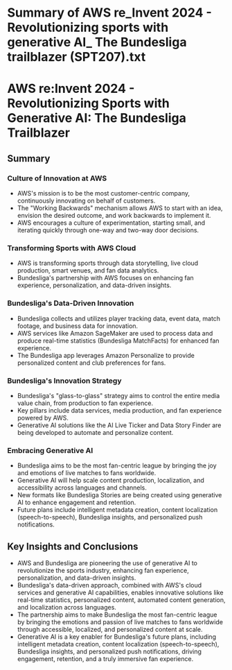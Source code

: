 # Summary of AWS re_Invent 2024 - Revolutionizing sports with generative AI_ The Bundesliga trailblazer (SPT207).txt

# AWS re:Invent 2024 - Revolutionizing Sports with Generative AI: The Bundesliga Trailblazer

## Summary

### Culture of Innovation at AWS

- AWS's mission is to be the most customer-centric company, continuously innovating on behalf of customers.
- The "Working Backwards" mechanism allows AWS to start with an idea, envision the desired outcome, and work backwards to implement it.
- AWS encourages a culture of experimentation, starting small, and iterating quickly through one-way and two-way door decisions.

### Transforming Sports with AWS Cloud

- AWS is transforming sports through data storytelling, live cloud production, smart venues, and fan data analytics.
- Bundesliga's partnership with AWS focuses on enhancing fan experience, personalization, and data-driven insights.

### Bundesliga's Data-Driven Innovation

- Bundesliga collects and utilizes player tracking data, event data, match footage, and business data for innovation.
- AWS services like Amazon SageMaker are used to process data and produce real-time statistics (Bundesliga MatchFacts) for enhanced fan experience.
- The Bundesliga app leverages Amazon Personalize to provide personalized content and club preferences for fans.

### Bundesliga's Innovation Strategy

- Bundesliga's "glass-to-glass" strategy aims to control the entire media value chain, from production to fan experience.
- Key pillars include data services, media production, and fan experience powered by AWS.
- Generative AI solutions like the AI Live Ticker and Data Story Finder are being developed to automate and personalize content.

### Embracing Generative AI

- Bundesliga aims to be the most fan-centric league by bringing the joy and emotions of live matches to fans worldwide.
- Generative AI will help scale content production, localization, and accessibility across languages and channels.
- New formats like Bundesliga Stories are being created using generative AI to enhance engagement and retention.
- Future plans include intelligent metadata creation, content localization (speech-to-speech), Bundesliga insights, and personalized push notifications.

## Key Insights and Conclusions

- AWS and Bundesliga are pioneering the use of generative AI to revolutionize the sports industry, enhancing fan experience, personalization, and data-driven insights.
- Bundesliga's data-driven approach, combined with AWS's cloud services and generative AI capabilities, enables innovative solutions like real-time statistics, personalized content, automated content generation, and localization across languages.
- The partnership aims to make Bundesliga the most fan-centric league by bringing the emotions and passion of live matches to fans worldwide through accessible, localized, and personalized content at scale.
- Generative AI is a key enabler for Bundesliga's future plans, including intelligent metadata creation, content localization (speech-to-speech), Bundesliga insights, and personalized push notifications, driving engagement, retention, and a truly immersive fan experience.